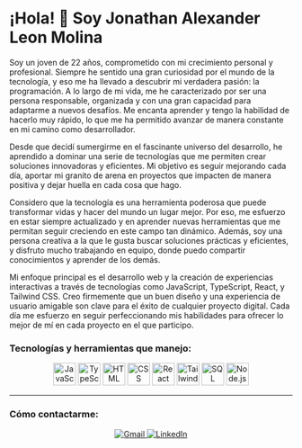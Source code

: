 # ¡Hola! 👋 Soy Jonathan Alexander Leon Molina

Soy un joven de 22 años, comprometido con mi crecimiento personal y profesional. Siempre he sentido una gran curiosidad por el mundo de la tecnología, y eso me ha llevado a descubrir mi verdadera pasión: la programación. A lo largo de mi vida, me he caracterizado por ser una persona responsable, organizada y con una gran capacidad para adaptarme a nuevos desafíos. Me encanta aprender y tengo la habilidad de hacerlo muy rápido, lo que me ha permitido avanzar de manera constante en mi camino como desarrollador.

Desde que decidí sumergirme en el fascinante universo del desarrollo, he aprendido a dominar una serie de tecnologías que me permiten crear soluciones innovadoras y eficientes. Mi objetivo es seguir mejorando cada día, aportar mi granito de arena en proyectos que impacten de manera positiva y dejar huella en cada cosa que hago. 

Considero que la tecnología es una herramienta poderosa que puede transformar vidas y hacer del mundo un lugar mejor. Por eso, me esfuerzo en estar siempre actualizado y en aprender nuevas herramientas que me permitan seguir creciendo en este campo tan dinámico. Además, soy una persona creativa a la que le gusta buscar soluciones prácticas y eficientes, y disfruto mucho trabajando en equipo, donde puedo compartir conocimientos y aprender de los demás.

Mi enfoque principal es el desarrollo web y la creación de experiencias interactivas a través de tecnologías como JavaScript, TypeScript, React, y Tailwind CSS. Creo firmemente que un buen diseño y una experiencia de usuario amigable son clave para el éxito de cualquier proyecto digital. Cada día me esfuerzo en seguir perfeccionando mis habilidades para ofrecer lo mejor de mí en cada proyecto en el que participo.

### Tecnologías y herramientas que manejo:
<p align="center">
  <img src="https://cdn.jsdelivr.net/gh/devicons/devicon/icons/javascript/javascript-original.svg" width="40" height="40" alt="JavaScript" />
  <img src="https://cdn.jsdelivr.net/gh/devicons/devicon/icons/typescript/typescript-original.svg" width="40" height="40" alt="TypeScript" />
  <img src="https://cdn.jsdelivr.net/gh/devicons/devicon/icons/html5/html5-original.svg" width="40" height="40" alt="HTML" />
  <img src="https://cdn.jsdelivr.net/gh/devicons/devicon/icons/css3/css3-original.svg" width="40" height="40" alt="CSS" />
  <img src="https://cdn.jsdelivr.net/gh/devicons/devicon/icons/react/react-original.svg" width="40" height="40" alt="React" />
  <img src="https://encrypted-tbn0.gstatic.com/images?q=tbn:ANd9GcQNhoXisDruJMDAq3Ltd-wuaMW2lGxck9wAKw&s" width="40" height="40" alt="Tailwind CSS" />
  <img src="https://e7.pngegg.com/pngimages/170/924/png-clipart-microsoft-sql-server-microsoft-azure-sql-database-microsoft-text-logo-thumbnail.png" width="40" height="40" alt="SQL" />
  <img src="https://cdn.jsdelivr.net/gh/devicons/devicon/icons/nodejs/nodejs-original.svg" width="40" height="40" alt="Node.js" />
</p>

---

### Cómo contactarme:
<p align="center">
  <a href="jonmolina947@gmail.com">
    <img src="https://img.shields.io/badge/Gmail-D14836?style=for-the-badge&logo=gmail&logoColor=white" alt="Gmail" />
  </a>
  <a href="https://www.linkedin.com/in/jonathan-leon-a8b41126a/">
    <img src="https://img.shields.io/badge/LinkedIn-0077B5?style=for-the-badge&logo=linkedin&logoColor=white" alt="LinkedIn" />
  </a>
</p>
